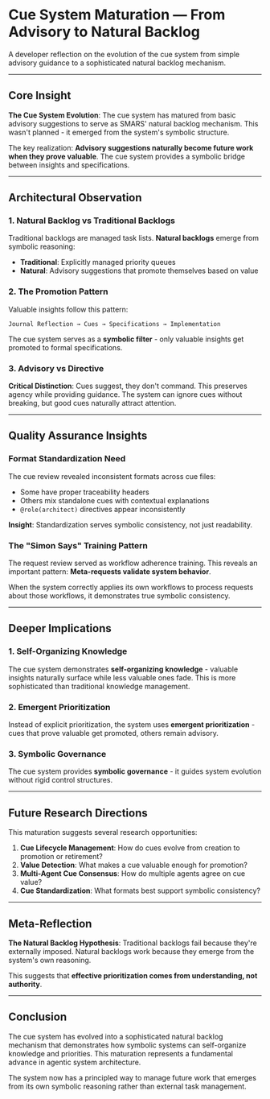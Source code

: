 # Cue System Maturation — From Advisory to Natural Backlog

A developer reflection on the evolution of the cue system from simple advisory guidance to a sophisticated natural backlog mechanism.

---

## Core Insight

**The Cue System Evolution**: The cue system has matured from basic advisory suggestions to serve as SMARS' natural backlog mechanism. This wasn't planned - it emerged from the system's symbolic structure.

The key realization: **Advisory suggestions naturally become future work when they prove valuable**. The cue system provides a symbolic bridge between insights and specifications.

---

## Architectural Observation

### 1. Natural Backlog vs Traditional Backlogs

Traditional backlogs are managed task lists. **Natural backlogs** emerge from symbolic reasoning:

- **Traditional**: Explicitly managed priority queues
- **Natural**: Advisory suggestions that promote themselves based on value

### 2. The Promotion Pattern

Valuable insights follow this pattern:
```
Journal Reflection → Cues → Specifications → Implementation
```

The cue system serves as a **symbolic filter** - only valuable insights get promoted to formal specifications.

### 3. Advisory vs Directive

**Critical Distinction**: Cues suggest, they don't command. This preserves agency while providing guidance. The system can ignore cues without breaking, but good cues naturally attract attention.

---

## Quality Assurance Insights

### Format Standardization Need

The cue review revealed inconsistent formats across cue files:
- Some have proper traceability headers
- Others mix standalone cues with contextual explanations
- `@role(architect)` directives appear inconsistently

**Insight**: Standardization serves symbolic consistency, not just readability.

### The "Simon Says" Training Pattern

The request review served as workflow adherence training. This reveals an important pattern: **Meta-requests validate system behavior**.

When the system correctly applies its own workflows to process requests about those workflows, it demonstrates true symbolic consistency.

---

## Deeper Implications

### 1. Self-Organizing Knowledge

The cue system demonstrates **self-organizing knowledge** - valuable insights naturally surface while less valuable ones fade. This is more sophisticated than traditional knowledge management.

### 2. Emergent Prioritization

Instead of explicit prioritization, the system uses **emergent prioritization** - cues that prove valuable get promoted, others remain advisory.

### 3. Symbolic Governance

The cue system provides **symbolic governance** - it guides system evolution without rigid control structures.

---

## Future Research Directions

This maturation suggests several research opportunities:

1. **Cue Lifecycle Management**: How do cues evolve from creation to promotion or retirement?
2. **Value Detection**: What makes a cue valuable enough for promotion?
3. **Multi-Agent Cue Consensus**: How do multiple agents agree on cue value?
4. **Cue Standardization**: What formats best support symbolic consistency?

---

## Meta-Reflection

**The Natural Backlog Hypothesis**: Traditional backlogs fail because they're externally imposed. Natural backlogs work because they emerge from the system's own reasoning.

This suggests that **effective prioritization comes from understanding, not authority**.

---

## Conclusion

The cue system has evolved into a sophisticated natural backlog mechanism that demonstrates how symbolic systems can self-organize knowledge and priorities. This maturation represents a fundamental advance in agentic system architecture.

The system now has a principled way to manage future work that emerges from its own symbolic reasoning rather than external task management.